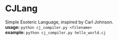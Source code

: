 # CJLang
Simple Esoteric Language, inspired by Carl Johnson.<br>
**usage:** ```python cj_compiler.py <filename>``` <br>
**example:** ```python cj_compiler.py hello_world.cj```
